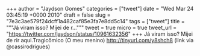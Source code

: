 
+++
author = "Jaydson Gomes"
categories = ["tweet"]
date = "Wed Mar 24 03:45:19 +0000 2010"
draft = false
slug = "7e3c3ae579f24dcff1a482caf85e3fa7e8dd5c14"
tags = ["tweet"]
title = """Já viram isso? Mijei de r..."""
tweet = true
micro = true
tweet_url = "https://twitter.com/jaydson/status/10961632356"
+++
Já viram isso? Mijei de rir aqui.Tragicômico (O meu menino) http://tinyurl.com/y8shch8 (link via @cassirodrigues)
